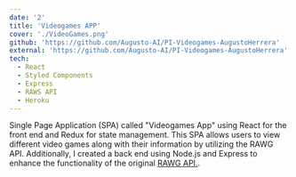 ```yaml
---
date: '2'
title: 'Videogames APP'
cover: './VideoGames.png'
github: 'https://github.com/Augusto-AI/PI-Videogames-AugustoHerrera'
external: 'https://github.com/Augusto-AI/PI-Videogames-AugustoHerrera'
tech:
  - React
  - Styled Components
  - Express
  - RAWS API
  - Heroku
---
```


Single Page Application (SPA) called "Videogames App" using React for the front end and Redux for state management. This SPA allows users to view different video games along with their information by utilizing the RAWG API. Additionally, I created a back end using Node.js and Express to enhance the functionality of the original [RAWG API.](https://rawg.io/).
